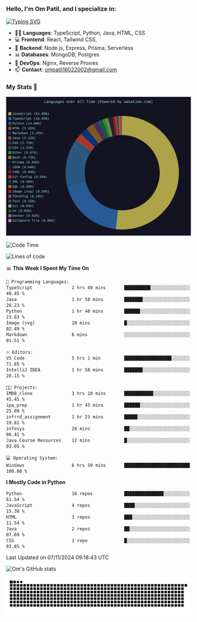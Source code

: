 <h3>Hello, I'm Om Patil, and I specialize in:</h3>

[![Typing SVG](https://readme-typing-svg.demolab.com?font=Fira+Code&pause=1000&color=00F7F6&width=435&lines=Full+Stack+Developer;Node.js+Backend+Developer;React+Frontend+Developer)](https://git.io/typing-svg)

<ul>
  <li>👨‍💻 <strong>Languages</strong>: TypeScript, Python, Java, HTML, CSS</li>
  <li>💻 <strong>Frontend</strong>: React, Tailwind CSS,  </li>
  <li>🦄 <strong>Backend</strong>: Node.js, Express, Prisma, Serverless </li>
  <li>📊 <strong>Databases</strong>: MongoDB, Postgres</li>
  <li>🚀 <strong>DevOps</strong>: Nginx, Reverse Proxies</li>
  <li>📫 <strong>Contact</strong>: <a href="mailto:ompatil16022002@gmail.com">ompatil16022002@gmail.com</a></li>
</ul>


<h3>My Stats 💯</h3>

<img src="wakatime-stats.svg" alt="Wakatime Stats" width="600"/>

<!--  [![Top Langs](https://github-readme-stats.vercel.app/api/top-langs/?username=9OmP&layout=compact&theme=radical)](https://github.com/anuraghazra/github-readme-stats) -->

<!--START_SECTION:waka-->
![Code Time](http://img.shields.io/badge/Code%20Time-92%20hrs%2033%20mins-blue)

![Lines of code](https://img.shields.io/badge/From%20Hello%20World%20I%27ve%20Written-1.5%20million%20lines%20of%20code-blue)

📊 **This Week I Spent My Time On** 

```text
💬 Programming Languages: 
TypeScript               2 hrs 49 mins       ██████████░░░░░░░░░░░░░░░   40.45 % 
Java                     1 hr 58 mins        ███████░░░░░░░░░░░░░░░░░░   28.23 % 
Python                   1 hr 40 mins        ██████░░░░░░░░░░░░░░░░░░░   23.83 % 
Image (svg)              10 mins             █░░░░░░░░░░░░░░░░░░░░░░░░   02.49 % 
Markdown                 6 mins              ░░░░░░░░░░░░░░░░░░░░░░░░░   01.51 % 

🔥 Editors: 
VS Code                  5 hrs 1 min         ██████████████████░░░░░░░   71.85 % 
IntelliJ IDEA            1 hr 58 mins        ███████░░░░░░░░░░░░░░░░░░   28.15 % 

🐱‍💻 Projects: 
IMDB_clone               3 hrs 10 mins       ███████████░░░░░░░░░░░░░░   45.45 % 
ipa_prep                 1 hr 45 mins        ██████░░░░░░░░░░░░░░░░░░░   25.09 % 
infrrd_assignment        1 hr 23 mins        █████░░░░░░░░░░░░░░░░░░░░   19.81 % 
infosys                  26 mins             ██░░░░░░░░░░░░░░░░░░░░░░░   06.41 % 
Java Course Resources    12 mins             █░░░░░░░░░░░░░░░░░░░░░░░░   03.05 % 

💻 Operating System: 
Windows                  6 hrs 59 mins       █████████████████████████   100.00 % 
```

**I Mostly Code in Python** 

```text
Python                   16 repos            ███████████████░░░░░░░░░░   61.54 % 
JavaScript               4 repos             ████░░░░░░░░░░░░░░░░░░░░░   15.38 % 
HTML                     3 repos             ███░░░░░░░░░░░░░░░░░░░░░░   11.54 % 
Java                     2 repos             ██░░░░░░░░░░░░░░░░░░░░░░░   07.69 % 
CSS                      1 repo              █░░░░░░░░░░░░░░░░░░░░░░░░   03.85 % 
```




 Last Updated on 07/11/2024 09:18:43 UTC
<!--END_SECTION:waka-->

![Om's GitHub stats](https://github-readme-stats.vercel.app/api?username=9OmP&show_icons=true&theme=radical)

![snake gif](https://github.com/9OmP/9OmP/blob/output/github-contribution-grid-snake-dark.svg)


